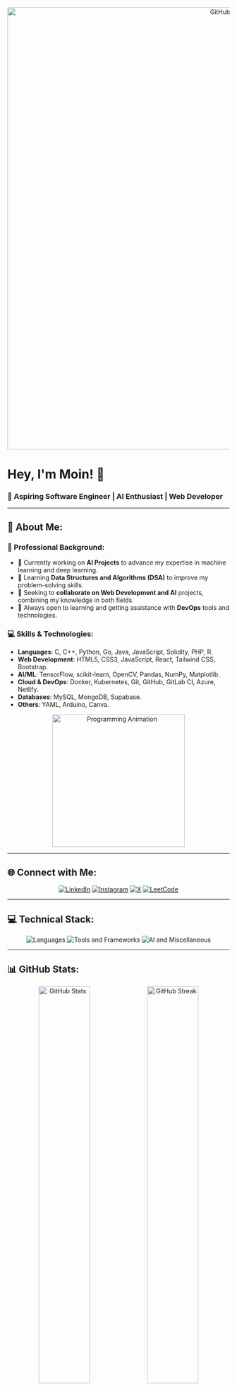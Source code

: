 <div align="center">
  <img src="https://i.imgur.com/kGQkOjK.png" alt="GitHub Banner" width="1000"/>
</div>

# Hey, I'm Moin! 👋
### 🚀 Aspiring Software Engineer | AI Enthusiast | Web Developer

---

## 💫 About Me:

### 🎯 Professional Background:
- 🔭 Currently working on **AI Projects** to advance my expertise in machine learning and deep learning.
- 🌱 Learning **Data Structures and Algorithms (DSA)** to improve my problem-solving skills.
- 👯 Seeking to **collaborate on Web Development and AI** projects, combining my knowledge in both fields.
- 🤝 Always open to learning and getting assistance with **DevOps** tools and technologies.

### 💻 Skills & Technologies:
- **Languages**: C, C++, Python, Go, Java, JavaScript, Solidity, PHP, R.
- **Web Development**: HTML5, CSS3, JavaScript, React, Tailwind CSS, Bootstrap.
- **AI/ML**: TensorFlow, scikit-learn, OpenCV, Pandas, NumPy, Matplotlib.
- **Cloud & DevOps**: Docker, Kubernetes, Git, GitHub, GitLab CI, Azure, Netlify.
- **Databases**: MySQL, MongoDB, Supabase.
- **Others**: YAML, Arduino, Canva.

<div align="center">
  <img src="https://i.pinimg.com/originals/2f/b9/7c/2fb97ca589ed6fd8e90ad46254fb0658.gif" alt="Programming Animation" width="300"/>
</div>

---

## 🌐 Connect with Me:
<p align="center">
  <a href="https://www.linkedin.com/in/moin-khan-a9b54528b/"><img src="https://img.shields.io/badge/-LinkedIn-%230077B5.svg?style=for-the-badge&logo=linkedin&logoColor=white" alt="LinkedIn"/></a>
  <a href="https://instagram.com/moink_25"><img src="https://img.shields.io/badge/-Instagram-%23E4405F.svg?style=for-the-badge&logo=instagram&logoColor=white" alt="Instagram"/></a>
  <a href="https://x.com/ThinkIt4u"><img src="https://img.shields.io/badge/-X-%231DA1F2.svg?style=for-the-badge&logo=x&logoColor=white" alt="X"/></a>
  <a href="https://leetcode.com/moink25/"><img src="https://img.shields.io/badge/-LeetCode-%23FFA116.svg?style=for-the-badge&logo=leetcode&logoColor=white" alt="LeetCode"/></a>
</p>

---

## 💻 Technical Stack:
<p align="center">
  <img src="https://skillicons.dev/icons?i=python,java,go,cpp,javascript,html,css,react,nodejs,php" alt="Languages" />
  <img src="https://skillicons.dev/icons?i=docker,kubernetes,github,gitlab,azure,mysql,mongodb,bootstrap,tailwind,arduino" alt="Tools and Frameworks" />
  <img src="https://skillicons.dev/icons?i=tensorflow,opencv,sklearn,numpy,pandas,figma,canva" alt="AI and Miscellaneous" />
</p>

---

## 📊 GitHub Stats:
<div align="center">
  <img src="https://github-readme-stats.vercel.app/api?username=Moink25&theme=gotham&hide_border=true&show_icons=true" alt="GitHub Stats" width="48%" />
  <img src="https://github-readme-streak-stats.herokuapp.com/?user=Moink25&theme=gotham&hide_border=true" alt="GitHub Streak" width="48%" />
</div>

<div align="center">
  <img src="https://github-readme-stats.vercel.app/api/top-langs/?username=Moink25&theme=gotham&hide_border=true&layout=compact" alt="Top Languages" width="48%" />
</div>

---

## 🏆 GitHub Trophies:
<div align="center">
  <img src="https://github-profile-trophy.vercel.app/?username=Moink25&theme=darkhub&no-frame=true&margin-w=10&margin-h=15" alt="GitHub Trophies" width="80%" />
</div>

---

## ✍️ Inspirational Dev Quote:
<div align="center">
  <img src="https://quotes-github-readme.vercel.app/api?type=horizontal&theme=radical" alt="Quote" width="80%" />
</div>

---

## 🔝 Top Contributed Repos:
<div align="center">
  <img src="https://github-contributor-stats.vercel.app/api?username=Moink25&limit=5&theme=gotham&combine_all_yearly_contributions=true" alt="Top Contributions" width="80%" />
</div>

---

## 🔄 Recent Activity:
<!--START_SECTION:activity-->
1. 🗣 Commented on [#123](https://github.com/Moink25/some-repo/issues/123) in `Moink25/some-repo`
2. ❗️ Closed issue [#456](https://github.com/Moink25/other-repo/issues/456) in `Moink25/other-repo`
3. 🎉 Merged PR [#789](https://github.com/Moink25/another-repo/pull/789) in `Moink25/another-repo`
<!--END_SECTION:activity-->

---

## 🔢 GitHub Visitor Count:
<p align="center">
  <img src="https://visitcount.itsvg.in/api?id=Moink25&icon=2&color=0" alt="Visitor Count" />
</p>

---

<div align="center">
  <img src="https://i.imgur.com/YE2Coxj.gif" alt="Footer Image" width="600"/>
</div>

<!-- Credits: https://github.com/anuraghazra/github-readme-stats, https://github.com/ryo-ma/github-profile-trophy, https://github.com/DenverCoder1/github-readme-streak-stats -->
